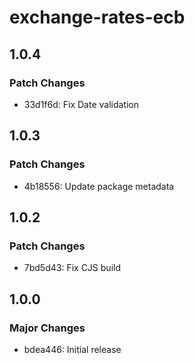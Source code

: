 # exchange-rates-ecb

## 1.0.4

### Patch Changes

- 33d1f6d: Fix Date validation

## 1.0.3

### Patch Changes

- 4b18556: Update package metadata

## 1.0.2

### Patch Changes

- 7bd5d43: Fix CJS build

## 1.0.0

### Major Changes

- bdea446: Initial release

